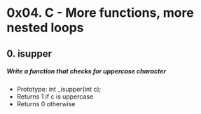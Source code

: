 # 0x04. C - More functions, more nested loops

## 0. isupper
##### Write a function that checks for uppercase character
- Prototype: int _isupper(int c);
- Returns 1 if c is uppercase
- Returns 0 otherwise
